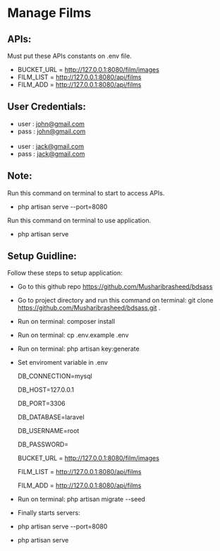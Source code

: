 # Manage Films

## APIs:

Must put these APIs constants on .env file.

-   BUCKET_URL = http://127.0.0.1:8080/film/images
-   FILM_LIST = http://127.0.0.1:8080/api/films
-   FILM_ADD = http://127.0.0.1:8080/api/films

## User Credentials:

-   user : john@gmail.com
-   pass : john@gmail.com
    <br>
    <br>
-   user : jack@gmail.com
-   pass : jack@gmail.com

## Note:

Run this command on terminal to start to access APIs.

-   php artisan serve --port=8080

Run this command on terminal to use application.

-   php artisan serve

## Setup Guidline:

Follow these steps to setup application:

-   Go to this github repo https://github.com/Musharibrasheed/bdsass
-   Go to project directory and run this command on terminal: git clone https://github.com/Musharibrasheed/bdsass.git .
-   Run on terminal: composer install
-   Run on terminal: cp .env.example .env
-   Run on terminal: php artisan key:generate
-   Set enviroment variable in .env

    DB_CONNECTION=mysql

    DB_HOST=127.0.0.1

    DB_PORT=3306

    DB_DATABASE=laravel

    DB_USERNAME=root

    DB_PASSWORD=

    BUCKET_URL = http://127.0.0.1:8080/film/images

    FILM_LIST = http://127.0.0.1:8080/api/films

    FILM_ADD = http://127.0.0.1:8080/api/films

-   Run on terminal: php artisan migrate --seed
-   Finally starts servers:
-   php artisan serve --port=8080
-   php artisan serve
